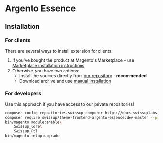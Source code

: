 # Argento Essence

## Installation

### For clients

There are several ways to install extension for clients:

 1. If you've bought the product at Magento's Marketplace - use
    [Marketplace installation instructions](https://docs.magento.com/marketplace/user_guide/buyers/install-extension.html)
 2. Otherwise, you have two options:
    - Install the sources directly from [our repository](https://docs.swissuplabs.com/m2/argento/installation/composer/) - **recommended**
    - Download archive and use [manual installation](https://docs.swissuplabs.com/m2/argento/installation/manual/)

### For developers

Use this approach if you have access to our private repositories!

```bash
composer config repositories.swissup composer https://docs.swissuplabs.com/packages/
composer require swissup/theme-frontend-argento-essence:dev-master --prefer-source
bin/magento module:enable\
    Swissup_Core\
    Swissup_Rtl
bin/magento setup:upgrade
```
